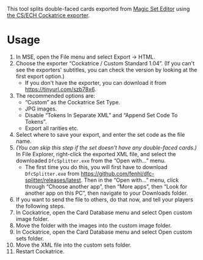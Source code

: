 This tool splits double-faced cards exported from [Magic Set Editor](https://magicseteditor.boards.net/) using [the CS/ECH Cockatrice exporter](https://tinyurl.com/szb78x6).

# Usage

1. In MSE, open the File menu and select Export → HTML.
2. Choose the exporter “Cockatrice / Custom Standard 1.04”. (If you can't see the exporters' subtitles, you can check the version by looking at the first export option.)
    * If you don't have the exporter, you can download it from <https://tinyurl.com/szb78x6>.
3. The recommended options are:
    * “Custom” as the Cockatrice Set Type.
    * JPG images.
    * Disable “Tokens In Separate XML” and “Append Set Code To Tokens”.
    * Export all rarities etc.
4. Select where to save your export, and enter the set code as the file name.
5. *(You can skip this step if the set doesn't have any double-faced cards.)* In File Explorer, right-click the exported XML file, and select the downloaded `DfcSplitter.exe` from the “Open with…” menu.
    * The first time you do this, you will first have to download `DfcSplitter.exe` from <https://github.com/fenhl/dfc-splitter/releases/latest>. Then in the “Open with…” menu, click through “Choose another app”, then “More apps”, then “Look for another app on this PC”, then navigate to your Downloads folder.
6. If you want to send the file to others, do that now, and tell your players the following steps.
7. In Cockatrice, open the Card Database menu and select Open custom image folder.
8. Move the folder with the images into the custom image folder.
9. In Cockatrice, open the Card Database menu and select Open custom sets folder.
10. Move the XML file into the custom sets folder.
11. Restart Cockatrice.
